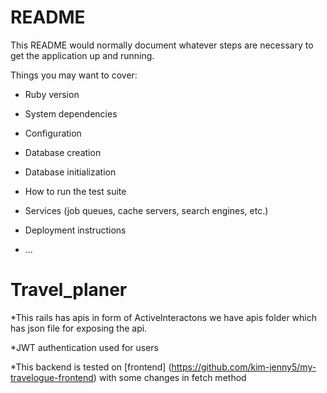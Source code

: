 # README

This README would normally document whatever steps are necessary to get the
application up and running.

Things you may want to cover:

* Ruby version

* System dependencies

* Configuration

* Database creation

* Database initialization

* How to run the test suite

* Services (job queues, cache servers, search engines, etc.)

* Deployment instructions

* ...
# Travel_planer

*This rails has apis in form of ActiveInteractons
we have apis folder which has json file for exposing the api.

*JWT authentication used for users

*This backend is tested on [frontend] (https://github.com/kim-jenny5/my-travelogue-frontend) with some changes in fetch method


